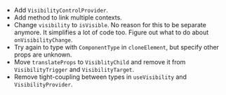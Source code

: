 - Add `VisibilityControlProvider`.
- Add method to link multiple contexts.
- Change `visibility` to `isVisible`. No reason for this to be separate anymore. It simplifies a lot of code too. Figure out what to do about `onVisibilityChange`.
- Try again to type with `ComponentType` in `cloneElement`, but specify other props are unknown.
- Move `translateProps` to `VisiblityChild` and remove it from `VisibilityTrigger` and `VisibilityTarget`.
- Remove tight-coupling between types in `useVisibility` and `VisibilityProvider`.
